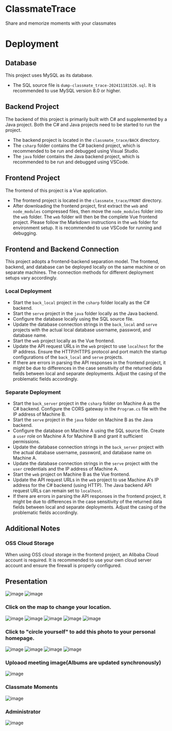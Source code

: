 
# ClassmateTrace

Share and memorize moments with your classmates

# Deployment

## Database

<aside>

  This project uses MySQL as its database.

</aside>

- The SQL source file is `dump-classmate_trace-202411181526.sql`. It is recommended to use MySQL version 8.0 or higher.

## Backend Project

<aside>

  The backend of this project is primarily built with C# and supplemented by a Java project. Both the C# and Java projects need to be started to run the project.

</aside>

- The backend project is located in the `classmate_trace/BACK` directory.
- The `csharp` folder contains the C# backend project, which is recommended to be run and debugged using Visual Studio.
- The `java` folder contains the Java backend project, which is recommended to be run and debugged using VSCode.

## Frontend Project

<aside>

  The frontend of this project is a Vue application.

</aside>

- The frontend project is located in the `classmate_trace/FRONT` directory.
- After downloading the frontend project, first extract the `web` and `node_modules` compressed files, then move the `node_modules` folder into the `web` folder. The `web` folder will then be the complete Vue frontend project. Please follow the Markdown instructions in the `web` folder for environment setup. It is recommended to use VSCode for running and debugging.

## Frontend and Backend Connection

<aside>

  This project adopts a frontend-backend separation model. The frontend, backend, and database can be deployed locally on the same machine or on separate machines. The connection methods for different deployment setups vary accordingly.

</aside>

### Local Deployment

- Start the `back_local` project in the `csharp` folder locally as the C# backend.
- Start the `serve` project in the `java` folder locally as the Java backend.
- Configure the database locally using the SQL source file.
- Update the database connection strings in the `back_local` and `serve` projects with the actual local database username, password, and database name.
- Start the `web` project locally as the Vue frontend.
- Update the API request URLs in the `web` project to use `localhost` for the IP address. Ensure the HTTP/HTTPS protocol and port match the startup configurations of the `back_local` and `serve` projects.
- If there are errors in parsing the API responses in the frontend project, it might be due to differences in the case sensitivity of the returned data fields between local and separate deployments. Adjust the casing of the problematic fields accordingly.

### Separate Deployment

- Start the `back_server` project in the `csharp` folder on Machine A as the C# backend. Configure the CORS gateway in the `Program.cs` file with the IP address of Machine B.
- Start the `serve` project in the `java` folder on Machine B as the Java backend.
- Configure the database on Machine A using the SQL source file. Create a `user` role on Machine A for Machine B and grant it sufficient permissions.
- Update the database connection strings in the `back_server` project with the actual database username, password, and database name on Machine A.
- Update the database connection strings in the `serve` project with the `user` credentials and the IP address of Machine A.
- Start the `web` project on Machine B as the Vue frontend.
- Update the API request URLs in the `web` project to use Machine A's IP address for the C# backend (using HTTP). The Java backend API request URLs can remain set to `localhost`.
- If there are errors in parsing the API responses in the frontend project, it might be due to differences in the case sensitivity of the returned data fields between local and separate deployments. Adjust the casing of the problematic fields accordingly.

## Additional Notes

### OSS Cloud Storage

<aside>

  When using OSS cloud storage in the frontend project, an Alibaba Cloud account is required. It is recommended to use your own cloud server account and ensure the firewall is properly configured.

</aside>


## Presentation
![image](WEBImage/cf1a323ab549666103fcf98a4a2ea36.png)
![image](WEBImage/c61fc212e28766a3b562399f877ccf0.png)
### Click on the map to change your location.
![image](WEBImage/b659cea53f9092ce2aae76712e62d34.png)
![image](WEBImage/4c81860fabbea6d8aa42eab3bd672df.png)
![image](WEBImage/846a1b3eafb3dfd2ee40ec6adf4bc51.png)
![image](WEBImage/16a1021f065f94782a26843c5b93066.png)
![image](WEBImage/fa62c7bdab36a29955d4091d3167cbf.png)
### Click to "circle yourself" to add this photo to your personal homepage.
![image](WEBImage/8970d1dbf1ac923b87b0f22d271579b.png)
![image](WEBImage/5423390f10bdcee62a5dea244783e01.png)
![image](WEBImage/75919072e3ff2b443e52ab15e149718.png)
![image](WEBImage/b02e4c858f0c3ffca4c1852c88f35fa.png)
### Uploaod meeting image(Albums are updated synchronously)
![image](WEBImage/a4e239a1679650c5fae1962ce522291.png)
### Classmate Moments
![image](WEBImage/4ad39b30fb6658a6785291ae32e5c91.png)
### Administrator
![image](WEBImage/4ed64b86923ed7ac720eeaca406c786.png)
